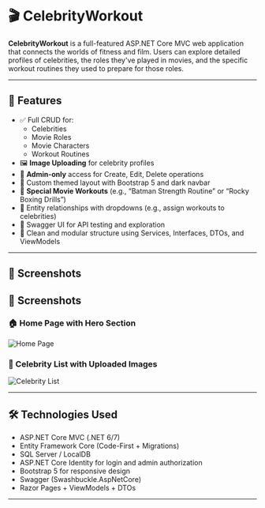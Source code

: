 # 🎬 CelebrityWorkout

**CelebrityWorkout** is a full-featured ASP.NET Core MVC web application that connects the worlds of fitness and film. Users can explore detailed profiles of celebrities, the roles they've played in movies, and the specific workout routines they used to prepare for those roles.

---

## 🚀 Features

- ✅ Full CRUD for:
  - Celebrities
  - Movie Roles
  - Movie Characters
  - Workout Routines
- 🖼️ **Image Uploading** for celebrity profiles
- 🔐 **Admin-only** access for Create, Edit, Delete operations
- 🎨 Custom themed layout with Bootstrap 5 and dark navbar
- 💪 **Special Movie Workouts** (e.g., “Batman Strength Routine” or “Rocky Boxing Drills”)
- 🔄 Entity relationships with dropdowns (e.g., assign workouts to celebrities)
- 📄 Swagger UI for API testing and exploration
- 🧼 Clean and modular structure using Services, Interfaces, DTOs, and ViewModels

---

## 📸 Screenshots

## 📸 Screenshots

### 🏠 Home Page with Hero Section
![Home Page](screenshots/homepage.png)

### 📄 Celebrity List with Uploaded Images
![Celebrity List](screenshots/celebrity-list.png)




---

## 🛠️ Technologies Used

- ASP.NET Core MVC (.NET 6/7)
- Entity Framework Core (Code-First + Migrations)
- SQL Server / LocalDB
- ASP.NET Core Identity for login and admin authorization
- Bootstrap 5 for responsive design
- Swagger (Swashbuckle.AspNetCore)
- Razor Pages + ViewModels + DTOs

---


